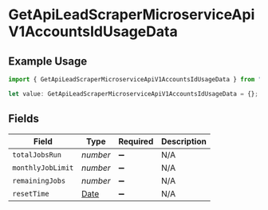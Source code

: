 # GetApiLeadScraperMicroserviceApiV1AccountsIdUsageData

## Example Usage

```typescript
import { GetApiLeadScraperMicroserviceApiV1AccountsIdUsageData } from "oppulence-backend-sdk/models/operations";

let value: GetApiLeadScraperMicroserviceApiV1AccountsIdUsageData = {};
```

## Fields

| Field                                                                                         | Type                                                                                          | Required                                                                                      | Description                                                                                   |
| --------------------------------------------------------------------------------------------- | --------------------------------------------------------------------------------------------- | --------------------------------------------------------------------------------------------- | --------------------------------------------------------------------------------------------- |
| `totalJobsRun`                                                                                | *number*                                                                                      | :heavy_minus_sign:                                                                            | N/A                                                                                           |
| `monthlyJobLimit`                                                                             | *number*                                                                                      | :heavy_minus_sign:                                                                            | N/A                                                                                           |
| `remainingJobs`                                                                               | *number*                                                                                      | :heavy_minus_sign:                                                                            | N/A                                                                                           |
| `resetTime`                                                                                   | [Date](https://developer.mozilla.org/en-US/docs/Web/JavaScript/Reference/Global_Objects/Date) | :heavy_minus_sign:                                                                            | N/A                                                                                           |